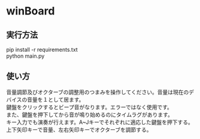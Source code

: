 # winBoard

## 実行方法

pip install -r requirements.txt<br>
python main.py

## 使い方

音量調節及びオクターブの調整用のつまみを操作してください。音量は現在のデバイスの音量を１として居ます。<br>
鍵盤をクリックするとビープ音がなります。エラーではなく使用です。<br>
また、鍵盤を押下してから音が鳴り始めるのにタイムラグがあります。<br>
キー入力でも演奏が行えます。A~Jキーでそれぞれに適応した鍵盤を押下する。上下矢印キーで音量、左右矢印キーでオクターブを調節する。
